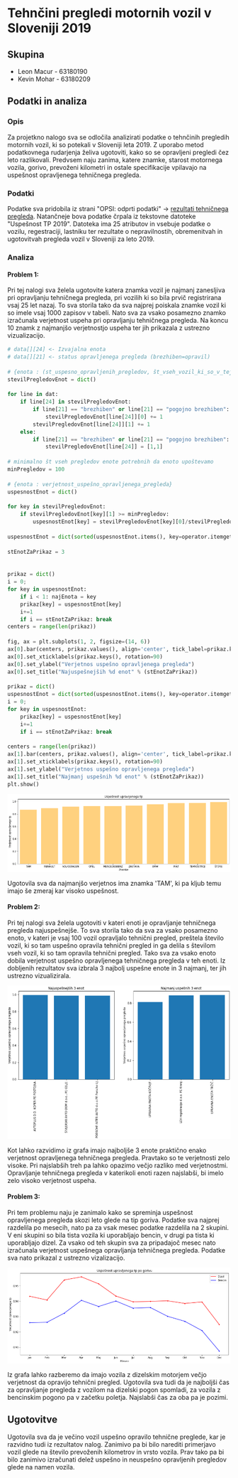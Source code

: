 # Tehnčini pregledi motornih vozil v Sloveniji 2019

## Skupina
* Leon Macur - 63180190
* Kevin Mohar - 63180209

## Podatki in analiza
### Opis
Za projetkno nalogo sva se odločila analizirati podatke o tehnčinih pregledih motornih vozil, ki so potekali v Sloveniji leta 2019. Z uporabo metod podatkovnega rudarjenja želiva ugotoviti, kako so se opravljeni pregledi čez leto razlikovali. Predvsem naju zanima, katere znamke, starost motornega vozila, gorivo, prevoženi kilometri in ostale specifikacije vpilavajo na uspešnost opravljenega tehničnega pregleda.

### Podatki
Podatke sva pridobila iz strani "OPSI: odprti podatki" -> [rezultati tehničnega pregleda](https://podatki.gov.si/dataset/rezultati-tehnicnih-pregledov-motornih-vozil). Natančneje bova podatke črpala iz tekstovne datoteke "Uspešnost TP 2019". Datoteka ima 25 atributov in vsebuje podatke o vozilu, regestraciji, lastniku ter rezultate o nepravilnostih, obremenitvah in ugotovitvah pregleda vozil v Sloveniji za leto 2019.

### Analiza
#### Problem 1:
Pri tej nalogi sva želela ugotovite katera znamka vozil je najmanj zanesljiva pri opravljanju tehničnega pregleda, pri vozilih ki so bila prvič registrirana vsaj 25 let nazaj. To sva storila tako da sva najprej poiskala znamke vozil ki so imele vsaj 1000 zapisov v tabeli. Nato sva za vsako posamezno znamko izračunala verjetnost uspeha pri opravljanju tehničnega pregleda. Na koncu 10 znamk z najmanjšo verjetnostjo uspeha ter jih prikazala z ustrezno vizualizacijo.

```python
# data[][24] <- Izvajalna enota
# data[][21] <- status opravljenega pregleda (brezhiben=opravil)

# {enota : (st_uspesno_opravljenih_pregledov, št_vseh_vozil_ki_so_v_tej_enoti_opravljala_pregled)}
stevilPregledovEnot = dict()

for line in dat:
    if line[24] in stevilPregledovEnot:
        if line[21] == "brezhiben" or line[21] == "pogojno brezhiben":
            stevilPregledovEnot[line[24]][0] += 1
        stevilPregledovEnot[line[24]][1] += 1
    else:
        if line[21] == "brezhiben" or line[21] == "pogojno brezhiben":
            stevilPregledovEnot[line[24]] = [1,1]

# minimalno št vseh pregledov enote potrebnih da enoto upoštevamo 
minPregledov = 100

# {enota : verjetnost_uspešno_opravljenega_pregleda}
uspesnostEnot = dict()

for key in stevilPregledovEnot:
    if stevilPregledovEnot[key][1] >= minPregledov:
        uspesnostEnot[key] = stevilPregledovEnot[key][0]/stevilPregledovEnot[key][1]
        
uspesnostEnot = dict(sorted(uspesnostEnot.items(), key=operator.itemgetter(1),reverse=True))

stEnotZaPrikaz = 3


prikaz = dict()
i = 0;
for key in uspesnostEnot:
    if i < 1: najEnota = key
    prikaz[key] = uspesnostEnot[key]
    i+=1
    if i == stEnotZaPrikaz: break
centers = range(len(prikaz))

fig, ax = plt.subplots(1, 2, figsize=(14, 6))
ax[0].bar(centers, prikaz.values(), align='center', tick_label=prikaz.keys())
ax[0].set_xticklabels(prikaz.keys(), rotation=90)
ax[0].set_ylabel("Verjetnos uspešno opravljenega pregleda")
ax[0].set_title("Najuspešnejših %d enot" % (stEnotZaPrikaz))

prikaz = dict()
uspesnostEnot = dict(sorted(uspesnostEnot.items(), key=operator.itemgetter(1),reverse=False))
i = 0;
for key in uspesnostEnot:
    prikaz[key] = uspesnostEnot[key]
    i+=1
    if i == stEnotZaPrikaz: break

centers = range(len(prikaz))
ax[1].bar(centers, prikaz.values(), align='center', tick_label=prikaz.keys())
ax[1].set_xticklabels(prikaz.keys(), rotation=90)
ax[1].set_ylabel("Verjetnos uspešno opravljenega pregleda")
ax[1].set_title("Najmanj uspešnih %d enot" % (stEnotZaPrikaz))
plt.show()
```

![Graf1](slike/graf1.png)

Ugotovila sva da najmanjšo verjetnos ima znamka 'TAM', ki pa kljub temu imajo še zmeraj kar visoko uspešnost.

#### Problem 2:
Pri tej nalogi sva želela ugotoviti v kateri enoti je opravljanje tehničnega pregleda najuspešnejše. To sva storila tako da sva za vsako posamezno enoto, v kateri je vsaj 100 vozil opravljalo tehnični pregled, preštela število vozil, ki so tam uspešno opravila tehnični pregled in ga delila s številom vseh vozil, ki so tam opravila tehnični pregled. Tako sva za vsako enoto dobila verjetnost uspešno opravljenega tehničnega pregleda v teh enoti. Iz dobljenih rezultatov sva izbrala 3 najbolj uspešne enote in 3 najmanj, ter jih ustrezno vizualizirala.

![Graf2](slike/graf2.png)

Kot lahko razvidimo iz grafa imajo najboljše 3 enote praktično enako verjetnost opravljenega tehničnega pregleda. Pravtako so te verjetnosti zelo visoke. Pri najslabših treh pa lahko opazimo večjo razliko med verjetnostmi. Opravljanje tehničnega pregleda v katerikoli enoti razen najslabši, bi imelo zelo visoko verjetnost uspeha.


#### Problem 3:
Pri tem problemu naju je zanimalo kako se spreminja uspešnost opravljenega pregleda skozi leto glede na tip goriva. Podatke sva najprej razdelila po mesecih, nato pa za vsak mesec podatke razdelila na 2 skupini. V eni skupini so bila tista vozila ki uporabljajo bencin, v drugi pa tista ki uporabljajo dizel. Za vsako od teh skupin sva za pripadajoč mesec nato izračunala verjetnost uspešnega opravljanja tehničnega pregleda. Podatke sva nato prikazal z ustrezno vizalizacijo.

![Graf3](slike/graf3.png)

Iz grafa lahko razberemo da imajo vozila z dizelskim motorjem večjo verjetnost da opravijo tehnični pregled. Ugotovila sva tudi da je najboljši čas za opravljanje pregleda z vozilom na dizelski pogon spomladi, za vozila z bencinskim pogono pa v začetku poletja. Najslabši čas za oba pa je pozimi.

## Ugotovitve
Ugotovila sva da je večino vozil uspešno opravilo tehnične preglede, kar je razvidno tudi iz rezultatov nalog. Zanimivo pa bi bilo narediti primerjavo vozil glede na število prevoženih kilometrov in vrsto vozila. Prav tako pa bi bilo zanimivo izračunati delež uspešno in neuspešno opravljenih pregledov glede na namen vozila.

